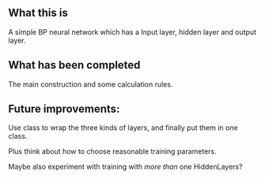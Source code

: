 ## What this is

A simple BP neural network which has a Input layer, hidden layer and output layer.

## What has been completed

The main construction and some calculation rules.

## Future improvements:

Use class to wrap the three kinds of layers, and finally put them in one class.

Plus think about how to choose reasonable training parameters.

Maybe also experiment with training with *more than* one HiddenLayers?